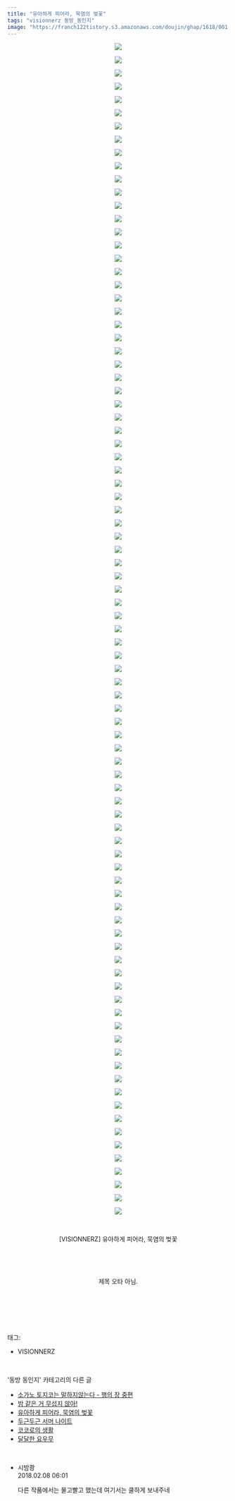 ```yaml
---
title: "유아하게 피어라, 묵염의 벚꽃"
tags: "visionnerz 동방_동인지"
image: "https://franch122tistory.s3.amazonaws.com/doujin/ghap/1618/001.jpg"
---
```

<div class="article">
<p style="text-align: center; clear: none; float: none;"><img src="{{ site.imgserver8 }}/ghap/1618/001.jpg"/></p>
<p style="text-align: center; clear: none; float: none;"><img src="{{ site.imgserver8 }}/ghap/1618/002.jpg"/></p>
<p style="text-align: center; clear: none; float: none;"><img src="{{ site.imgserver8 }}/ghap/1618/003.jpg"/></p>
<p style="text-align: center; clear: none; float: none;"><img src="{{ site.imgserver8 }}/ghap/1618/004.jpg"/></p>
<p style="text-align: center; clear: none; float: none;"><img src="{{ site.imgserver8 }}/ghap/1618/005.jpg"/></p>
<p style="text-align: center; clear: none; float: none;"><img src="{{ site.imgserver8 }}/ghap/1618/006.jpg"/></p>
<p style="text-align: center; clear: none; float: none;"><img src="{{ site.imgserver8 }}/ghap/1618/007.jpg"/></p>
<p style="text-align: center; clear: none; float: none;"><img src="{{ site.imgserver8 }}/ghap/1618/008.jpg"/></p>
<p style="text-align: center; clear: none; float: none;"><img src="{{ site.imgserver8 }}/ghap/1618/009.jpg"/></p>
<p style="text-align: center; clear: none; float: none;"><img src="{{ site.imgserver8 }}/ghap/1618/010.jpg"/></p>
<p style="text-align: center; clear: none; float: none;"><img src="{{ site.imgserver8 }}/ghap/1618/011.jpg"/></p>
<p style="text-align: center; clear: none; float: none;"><img src="{{ site.imgserver8 }}/ghap/1618/012.jpg"/></p>
<p style="text-align: center; clear: none; float: none;"><img src="{{ site.imgserver8 }}/ghap/1618/013.jpg"/></p>
<p style="text-align: center; clear: none; float: none;"><img src="{{ site.imgserver8 }}/ghap/1618/014.jpg"/></p>
<p style="text-align: center; clear: none; float: none;"><img src="{{ site.imgserver8 }}/ghap/1618/015.jpg"/></p>
<p style="text-align: center; clear: none; float: none;"><img src="{{ site.imgserver8 }}/ghap/1618/016.jpg"/></p>
<p style="text-align: center; clear: none; float: none;"><img src="{{ site.imgserver8 }}/ghap/1618/017.jpg"/></p>
<p style="text-align: center; clear: none; float: none;"><img src="{{ site.imgserver8 }}/ghap/1618/018.jpg"/></p>
<p style="text-align: center; clear: none; float: none;"><img src="{{ site.imgserver8 }}/ghap/1618/019.jpg"/></p>
<p style="text-align: center; clear: none; float: none;"><img src="{{ site.imgserver8 }}/ghap/1618/020.jpg"/></p>
<p style="text-align: center; clear: none; float: none;"><img src="{{ site.imgserver8 }}/ghap/1618/021.jpg"/></p>
<p style="text-align: center; clear: none; float: none;"><img src="{{ site.imgserver8 }}/ghap/1618/022.jpg"/></p>
<p style="text-align: center; clear: none; float: none;"><img src="{{ site.imgserver8 }}/ghap/1618/023.jpg"/></p>
<p style="text-align: center; clear: none; float: none;"><img src="{{ site.imgserver8 }}/ghap/1618/024.jpg"/></p>
<p style="text-align: center; clear: none; float: none;"><img src="{{ site.imgserver8 }}/ghap/1618/025.jpg"/></p>
<p style="text-align: center; clear: none; float: none;"><img src="{{ site.imgserver8 }}/ghap/1618/026.jpg"/></p>
<p style="text-align: center; clear: none; float: none;"><img src="{{ site.imgserver8 }}/ghap/1618/027.jpg"/></p>
<p style="text-align: center; clear: none; float: none;"><img src="{{ site.imgserver8 }}/ghap/1618/028.jpg"/></p>
<p style="text-align: center; clear: none; float: none;"><img src="{{ site.imgserver8 }}/ghap/1618/029.jpg"/></p>
<p style="text-align: center; clear: none; float: none;"><img src="{{ site.imgserver8 }}/ghap/1618/030.jpg"/></p>
<p style="text-align: center; clear: none; float: none;"><img src="{{ site.imgserver8 }}/ghap/1618/031.jpg"/></p>
<p style="text-align: center; clear: none; float: none;"><img src="{{ site.imgserver8 }}/ghap/1618/032.jpg"/></p>
<p style="text-align: center; clear: none; float: none;"><img src="{{ site.imgserver8 }}/ghap/1618/033.jpg"/></p>
<p style="text-align: center; clear: none; float: none;"><img src="{{ site.imgserver8 }}/ghap/1618/034.jpg"/></p>
<p style="text-align: center; clear: none; float: none;"><img src="{{ site.imgserver8 }}/ghap/1618/035.jpg"/></p>
<p style="text-align: center; clear: none; float: none;"><img src="{{ site.imgserver8 }}/ghap/1618/036.jpg"/></p>
<p style="text-align: center; clear: none; float: none;"><img src="{{ site.imgserver8 }}/ghap/1618/037.jpg"/></p>
<p style="text-align: center; clear: none; float: none;"><img src="{{ site.imgserver8 }}/ghap/1618/038.jpg"/></p>
<p style="text-align: center; clear: none; float: none;"><img src="{{ site.imgserver8 }}/ghap/1618/039.jpg"/></p>
<p style="text-align: center; clear: none; float: none;"><img src="{{ site.imgserver8 }}/ghap/1618/040.jpg"/></p>
<p style="text-align: center; clear: none; float: none;"><img src="{{ site.imgserver8 }}/ghap/1618/041.jpg"/></p>
<p style="text-align: center; clear: none; float: none;"><img src="{{ site.imgserver8 }}/ghap/1618/042.jpg"/></p>
<p style="text-align: center; clear: none; float: none;"><img src="{{ site.imgserver8 }}/ghap/1618/043.jpg"/></p>
<p style="text-align: center; clear: none; float: none;"><img src="{{ site.imgserver8 }}/ghap/1618/044.jpg"/></p>
<p style="text-align: center; clear: none; float: none;"><img src="{{ site.imgserver8 }}/ghap/1618/045.jpg"/></p>
<p style="text-align: center; clear: none; float: none;"><img src="{{ site.imgserver8 }}/ghap/1618/046.jpg"/></p>
<p style="text-align: center; clear: none; float: none;"><img src="{{ site.imgserver8 }}/ghap/1618/047.jpg"/></p>
<p style="text-align: center; clear: none; float: none;"><img src="{{ site.imgserver8 }}/ghap/1618/048.jpg"/></p>
<p style="text-align: center; clear: none; float: none;"><img src="{{ site.imgserver8 }}/ghap/1618/049.jpg"/></p>
<p style="text-align: center; clear: none; float: none;"><img src="{{ site.imgserver8 }}/ghap/1618/050.jpg"/></p>
<p style="text-align: center; clear: none; float: none;"><img src="{{ site.imgserver8 }}/ghap/1618/051.jpg"/></p>
<p style="text-align: center; clear: none; float: none;"><img src="{{ site.imgserver8 }}/ghap/1618/052.jpg"/></p>
<p style="text-align: center; clear: none; float: none;"><img src="{{ site.imgserver8 }}/ghap/1618/053.jpg"/></p>
<p style="text-align: center; clear: none; float: none;"><img src="{{ site.imgserver8 }}/ghap/1618/054.jpg"/></p>
<p style="text-align: center; clear: none; float: none;"><img src="{{ site.imgserver8 }}/ghap/1618/055.jpg"/></p>
<p style="text-align: center; clear: none; float: none;"><img src="{{ site.imgserver8 }}/ghap/1618/056.jpg"/></p>
<p style="text-align: center; clear: none; float: none;"><img src="{{ site.imgserver8 }}/ghap/1618/057.jpg"/></p>
<p style="text-align: center; clear: none; float: none;"><img src="{{ site.imgserver8 }}/ghap/1618/058.jpg"/></p>
<p style="text-align: center; clear: none; float: none;"><img src="{{ site.imgserver8 }}/ghap/1618/059.jpg"/></p>
<p style="text-align: center; clear: none; float: none;"><img src="{{ site.imgserver8 }}/ghap/1618/060.jpg"/></p>
<p style="text-align: center; clear: none; float: none;"><img src="{{ site.imgserver8 }}/ghap/1618/061.jpg"/></p>
<p style="text-align: center; clear: none; float: none;"><img src="{{ site.imgserver8 }}/ghap/1618/062.jpg"/></p>
<p style="text-align: center; clear: none; float: none;"><img src="{{ site.imgserver8 }}/ghap/1618/063.jpg"/></p>
<p style="text-align: center; clear: none; float: none;"><img src="{{ site.imgserver8 }}/ghap/1618/064.jpg"/></p>
<p style="text-align: center; clear: none; float: none;"><img src="{{ site.imgserver8 }}/ghap/1618/065.jpg"/></p>
<p style="text-align: center; clear: none; float: none;"><img src="{{ site.imgserver8 }}/ghap/1618/066.jpg"/></p>
<p style="text-align: center; clear: none; float: none;"><img src="{{ site.imgserver8 }}/ghap/1618/067.jpg"/></p>
<p style="text-align: center; clear: none; float: none;"><img src="{{ site.imgserver8 }}/ghap/1618/068.jpg"/></p>
<p style="text-align: center; clear: none; float: none;"><img src="{{ site.imgserver8 }}/ghap/1618/069.jpg"/></p>
<p style="text-align: center; clear: none; float: none;"><img src="{{ site.imgserver8 }}/ghap/1618/070.jpg"/></p>
<p style="text-align: center; clear: none; float: none;"><img src="{{ site.imgserver8 }}/ghap/1618/071.jpg"/></p>
<p style="text-align: center; clear: none; float: none;"><img src="{{ site.imgserver8 }}/ghap/1618/072.jpg"/></p>
<p style="text-align: center; clear: none; float: none;"><img src="{{ site.imgserver8 }}/ghap/1618/073.jpg"/></p>
<p style="text-align: center; clear: none; float: none;"><img src="{{ site.imgserver8 }}/ghap/1618/074.jpg"/></p>
<p style="text-align: center; clear: none; float: none;"><img src="{{ site.imgserver8 }}/ghap/1618/075.jpg"/></p>
<p style="text-align: center; clear: none; float: none;"><img src="{{ site.imgserver8 }}/ghap/1618/076.jpg"/></p>
<p style="text-align: center; clear: none; float: none;"><img src="{{ site.imgserver8 }}/ghap/1618/077.jpg"/></p>
<p style="text-align: center; clear: none; float: none;"><img src="{{ site.imgserver8 }}/ghap/1618/078.jpg"/></p>
<p style="text-align: center; clear: none; float: none;"><img src="{{ site.imgserver8 }}/ghap/1618/079.jpg"/></p>
<p style="text-align: center; clear: none; float: none;"><img src="{{ site.imgserver8 }}/ghap/1618/080.jpg"/></p>
<p style="text-align: center; clear: none; float: none;"><img src="{{ site.imgserver8 }}/ghap/1618/081.jpg"/></p>
<p style="text-align: center; clear: none; float: none;"><img src="{{ site.imgserver8 }}/ghap/1618/082.jpg"/></p>
<p style="text-align: center; clear: none; float: none;"><img src="{{ site.imgserver8 }}/ghap/1618/083.jpg"/></p>
<p style="text-align: center; clear: none; float: none;"><img src="{{ site.imgserver8 }}/ghap/1618/084.jpg"/></p>
<p style="text-align: center; clear: none; float: none;"><img src="{{ site.imgserver8 }}/ghap/1618/085.jpg"/></p>
<p style="text-align: center; clear: none; float: none;"><img src="{{ site.imgserver8 }}/ghap/1618/086.jpg"/></p>
<p style="text-align: center; clear: none; float: none;"><img src="{{ site.imgserver8 }}/ghap/1618/087.jpg"/></p>
<p style="text-align: center; clear: none; float: none;"><img src="{{ site.imgserver8 }}/ghap/1618/088.jpg"/></p>
<p style="text-align: center; clear: none; float: none;"><img src="{{ site.imgserver8 }}/ghap/1618/089.jpg"/></p>
<p style="text-align: center; clear: none; float: none;"><br/></p>
<p style="text-align: center; clear: none; float: none;">[VISIONNERZ] 유아하게 피어라, 묵염의 벚꽃</p>
<p style="text-align: center; clear: none; float: none;"><br/></p>
<p style="text-align: center; clear: none; float: none;"><br/></p>
<p style="text-align: center; clear: none; float: none;">제목 오타 아님.</p>
<p style="text-align: center; clear: none; float: none;"><br/></p>
<p><br/></p>
</div><br/>
<div class="tagTrail">
<p>태그: </p>
<ul>
<li>VISIONNERZ</li>
</ul>
</div><br/>
<div class="another">
<p>'동방 동인지' 카테고리의 다른 글</p>
<ul>
<li><a href="/ghap_1621">소가노 토지코는 말하지않는다 - 행의 장 중편</a></li>
<li><a href="/ghap_1620">밤 같은 거 무섭지 않아!</a></li>
<li><a href="/ghap_1618">유아하게 피어라, 묵염의 벚꽃</a></li>
<li><a href="/ghap_1617">두근두근 서머 나이트</a></li>
<li><a href="/ghap_1616">코코로의 생활</a></li>
<li><a href="/ghap_1615">달달한 요우무</a></li>
</ul>
</div><br/>
<div class="cb_module cb_fluid">
<div class="cb_wrt cb_profile">
<div class="comment">
<ul>
<li class="cb_thumb_off" id="comment15194932">
<div class="cb_comment_area">
<div class="cb_info_area">
<div class="cb_section">
<span class="cb_nick_name">시밤쾅</span>
</div>
<div class="cb_section">
<span class="cb_date">2018.02.08 06:01 </span>
</div>
</div>
<div class="cb_dsc_comment">
<p class="cb_dsc">
											다른 작품에서는 물고빨고 했는데 여기서는 쿨하게 보내주네
										</p>
</div>
</div></li>
</ul>
</div>
</div><!-- commentList close -->
</div><br/>
